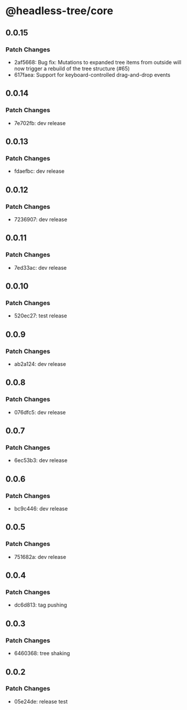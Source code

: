 # @headless-tree/core

## 0.0.15

### Patch Changes

- 2af5668: Bug fix: Mutations to expanded tree items from outside will now trigger a rebuild of the tree structure (#65)
- 617faea: Support for keyboard-controlled drag-and-drop events

## 0.0.14

### Patch Changes

- 7e702fb: dev release

## 0.0.13

### Patch Changes

- fdaefbc: dev release

## 0.0.12

### Patch Changes

- 7236907: dev release

## 0.0.11

### Patch Changes

- 7ed33ac: dev release

## 0.0.10

### Patch Changes

- 520ec27: test release

## 0.0.9

### Patch Changes

- ab2a124: dev release

## 0.0.8

### Patch Changes

- 076dfc5: dev release

## 0.0.7

### Patch Changes

- 6ec53b3: dev release

## 0.0.6

### Patch Changes

- bc9c446: dev release

## 0.0.5

### Patch Changes

- 751682a: dev release

## 0.0.4

### Patch Changes

- dc6d813: tag pushing

## 0.0.3

### Patch Changes

- 6460368: tree shaking

## 0.0.2

### Patch Changes

- 05e24de: release test
